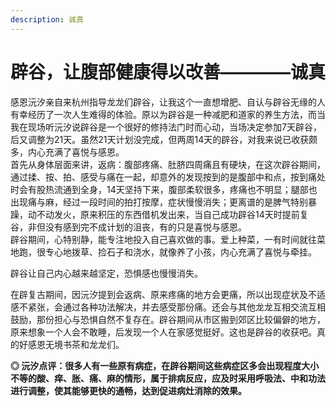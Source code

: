 ```yaml
---
description: 诚真
---
```


# 辟谷，让腹部健康得以改善————诚真

感恩沅汐亲自来杭州指导龙龙们辟谷，让我这个一直想增肥、自认与辟谷无缘的人有幸经历了一次人生难得的体验。原以为辟谷是一种减肥和道家的养生方法，而当我在现场听沅汐说辟谷是一个很好的修持法门时而心动，当场决定参加7天辟谷，后又调整为21天。虽然21天计划没完成，但两周14天的辟谷，对我来说已收获颇多，内心充满了喜悦与感恩。  
  首先从身体层面来讲，返病：腹部疼痛、肚脐四周痛且有硬块，在这次辟谷期间，通过揉、按、拍、感受与痛在一起，却意外的发现按到的是腹部中和点，按到痛处时会有股热流通到全身，14天坚持下来，腹部柔软很多，疼痛也不明显；腿部也出现痛与麻，经过一段时间的拍打按摩，症状慢慢消失；更离谱的是脾气特别暴躁，动不动发火，原来积压的东西借机发出来，当自己成功辟谷14天时提前复谷，非但没有感到完不成计划的沮丧，有的只是喜悦与感恩。  
  辟谷期间，心特别静，能专注地投入自己喜欢做的事。爱上种菜，一有时间就往菜地跑，很专心地拨草、捡石子和浇水，就像养了小孩，内心充满了喜悦与牵挂。

辟谷让自己内心越来越坚定，恐惧感也慢慢消失。

在辟复古期间，因沅汐提到会返病、原来疼痛的地方会更痛，所以出现症状及不适感不紧张，会通过各种功法解决，并去感受那份痛。还会与其他龙龙互相交流互相鼓励，那份担心与恐惧自然不复存在。辟谷期间从市区搬到郊区比较偏僻的地方，原来想象一个人会不敢睡，后发现一个人在家感觉挺好。这也是辟谷的收获吧。真的好感恩无境书茶和龙龙们。

**◎ 沅汐点评：很多人有一些原有病症，在辟谷期间这些病症区多会出现程度大小不等的酸、痒、胀、痛、麻的情形，属于排病反应，应及时采用呼吸法、中和功法进行调整，使其能够更快的通畅，达到促进病灶消除的效果。**

